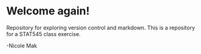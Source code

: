 # Welcome again!
Repository for exploring version control and markdown.
This is a repository for a STAT545 class exercise.

-Nicole Mak
